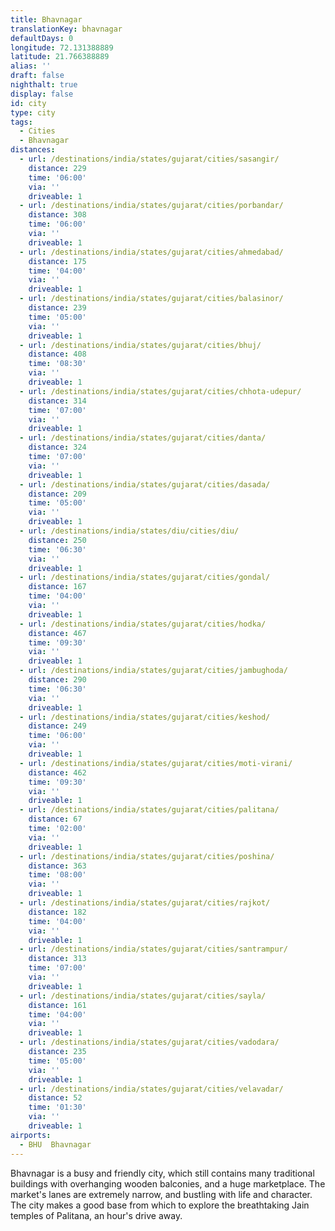 ```yaml
---
title: Bhavnagar
translationKey: bhavnagar
defaultDays: 0
longitude: 72.131388889
latitude: 21.766388889
alias: ''
draft: false
nighthalt: true
display: false
id: city
type: city
tags:
  - Cities
  - Bhavnagar
distances:
  - url: /destinations/india/states/gujarat/cities/sasangir/
    distance: 229
    time: '06:00'
    via: ''
    driveable: 1
  - url: /destinations/india/states/gujarat/cities/porbandar/
    distance: 308
    time: '06:00'
    via: ''
    driveable: 1
  - url: /destinations/india/states/gujarat/cities/ahmedabad/
    distance: 175
    time: '04:00'
    via: ''
    driveable: 1
  - url: /destinations/india/states/gujarat/cities/balasinor/
    distance: 239
    time: '05:00'
    via: ''
    driveable: 1
  - url: /destinations/india/states/gujarat/cities/bhuj/
    distance: 408
    time: '08:30'
    via: ''
    driveable: 1
  - url: /destinations/india/states/gujarat/cities/chhota-udepur/
    distance: 314
    time: '07:00'
    via: ''
    driveable: 1
  - url: /destinations/india/states/gujarat/cities/danta/
    distance: 324
    time: '07:00'
    via: ''
    driveable: 1
  - url: /destinations/india/states/gujarat/cities/dasada/
    distance: 209
    time: '05:00'
    via: ''
    driveable: 1
  - url: /destinations/india/states/diu/cities/diu/
    distance: 250
    time: '06:30'
    via: ''
    driveable: 1
  - url: /destinations/india/states/gujarat/cities/gondal/
    distance: 167
    time: '04:00'
    via: ''
    driveable: 1
  - url: /destinations/india/states/gujarat/cities/hodka/
    distance: 467
    time: '09:30'
    via: ''
    driveable: 1
  - url: /destinations/india/states/gujarat/cities/jambughoda/
    distance: 290
    time: '06:30'
    via: ''
    driveable: 1
  - url: /destinations/india/states/gujarat/cities/keshod/
    distance: 249
    time: '06:00'
    via: ''
    driveable: 1
  - url: /destinations/india/states/gujarat/cities/moti-virani/
    distance: 462
    time: '09:30'
    via: ''
    driveable: 1
  - url: /destinations/india/states/gujarat/cities/palitana/
    distance: 67
    time: '02:00'
    via: ''
    driveable: 1
  - url: /destinations/india/states/gujarat/cities/poshina/
    distance: 363
    time: '08:00'
    via: ''
    driveable: 1
  - url: /destinations/india/states/gujarat/cities/rajkot/
    distance: 182
    time: '04:00'
    via: ''
    driveable: 1
  - url: /destinations/india/states/gujarat/cities/santrampur/
    distance: 313
    time: '07:00'
    via: ''
    driveable: 1
  - url: /destinations/india/states/gujarat/cities/sayla/
    distance: 161
    time: '04:00'
    via: ''
    driveable: 1
  - url: /destinations/india/states/gujarat/cities/vadodara/
    distance: 235
    time: '05:00'
    via: ''
    driveable: 1
  - url: /destinations/india/states/gujarat/cities/velavadar/
    distance: 52
    time: '01:30'
    via: ''
    driveable: 1
airports:
  - BHU  Bhavnagar
---
```





















































































































































Bhavnagar is a busy and friendly city, which still contains many traditional buildings with overhanging wooden balconies, and a huge marketplace. The market's lanes are extremely narrow, and bustling with life and character. The city makes a good base from which to explore the breathtaking Jain temples of Palitana, an hour's drive away.
